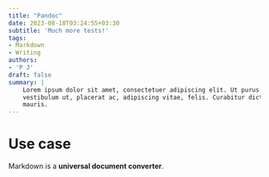 ```yaml
---
title: "Pandoc"
date: 2023-08-18T03:24:55+03:30
subtitle: 'Much more tests!'
tags:
- Markdown
- Writing
authors:
- 'P J'
draft: false
summary: |
    Lorem ipsum dolor sit amet, consectetuer adipiscing elit. Ut purus elit,
    vestibulum ut, placerat ac, adipiscing vitae, felis. Curabitur dictum gravida
    mauris.
---
```


# Use case

Markdown is a **universal document converter**.
